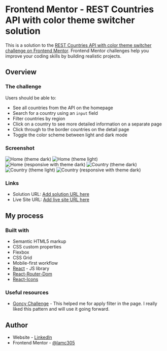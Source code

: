 # Frontend Mentor - REST Countries API with color theme switcher solution

This is a solution to the [REST Countries API with color theme switcher challenge on Frontend Mentor](https://www.frontendmentor.io/challenges/rest-countries-api-with-color-theme-switcher-5cacc469fec04111f7b848ca). Frontend Mentor challenges help you improve your coding skills by building realistic projects. 

## Overview

### The challenge

Users should be able to:

- See all countries from the API on the homepage
- Search for a country using an `input` field
- Filter countries by region
- Click on a country to see more detailed information on a separate page
- Click through to the border countries on the detail page
- Toggle the color scheme between light and dark mode

### Screenshot

![Home (theme dark)](./photos/Home__dark.png)
![Home (theme light)](./photos/Home__light.png)
![Home (responsive with theme dark)](./photos/Home__responsiveDark.png)
![Country (theme dark)](./photos/Country__dark.png)
![Country (theme light)](./photos/Country__light.png)
![Country (responsive with theme dark)](./photos/Country__responsiveDark.png)

### Links

- Solution URL: [Add solution URL here](https://your-solution-url.com)
- Live Site URL: [Add live site URL here](https://rest-countries-lamc305.vercel.app/)

## My process

### Built with

- Semantic HTML5 markup
- CSS custom properties
- Flexbox
- CSS Grid
- Mobile-first workflow
- [React](https://reactjs.org/) - JS library
- [React-Router-Dom](https://reactrouter.com/en/main)
- [React-Icons](https://react-icons.github.io/react-icons/)

### Useful resources

- [Goncy Challenge](https://www.youtube.com/watch?v=B7Ia6OD6wJ4) - This helped me for apply filter in the page. I really liked this pattern and will use it going forward.

## Author

- Website - [LinkedIn](https://www.linkedin.com/in/luis-medina-dev/)
- Frontend Mentor - [@lamc305](https://www.frontendmentor.io/profile/lamc305)